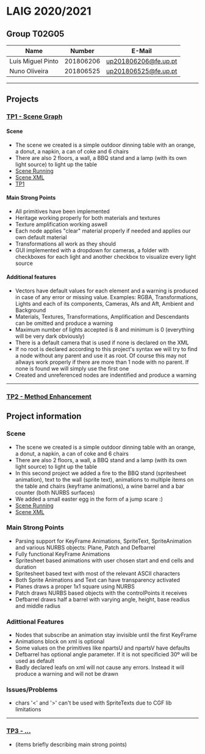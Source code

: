 # LAIG 2020/2021

## Group T02G05
| Name                      | Number    | E-Mail               |
| ------------------------- | --------- | ------------------   |
| Luís Miguel Pinto         | 201806206 | up201806206@fe.up.pt |
| Nuno Oliveira             | 201806525 | up201806525@fe.up.pt |

----

## Projects

### [TP1 - Scene Graph](TP1)

#### Scene
  - The scene we created is a simple outdoor dinning table with an orange, a donut, a napkin, a can of coke and 6 chairs
  - There are also 2 floors, a wall, a BBQ stand and a lamp (with its own light source) to light up the table
  - [Scene Running](https://web.fe.up.pt/~up201806206/laig/TP1/)
  - [Scene XML](./TP1/scenes/envio.xml)
  - [TP1](./TP1)

#### Main Strong Points
  - All primitives have been implemented
  - Heritage working properly for both materials and textures
  - Texture amplification working aswell
  - Each node applies "clear" material properly if needed and applies our own default material
  - Transformations all work as they should
  - GUI implemented with a dropdown for cameras, a folder with checkboxes for each light and another checkbox to visualize every light source

#### Additional features
  - Vectors have default values for each element and a warning is produced in case of any error or missing value. Examples: RGBA, Transformations, Lights and each of its components, Cameras, Afs and Aft, Ambient and Background
  - Materials, Textures, Transformations, Amplification and Descendants can be omitted and produce a warning
  - Maximum number of lights accepted is 8 and minimum is 0 (everything will be very dark obviously)
  - There is a default camera that is used if none is declared on the XML
  - If no root is declared according to this project's syntax we will try to find a node without any parent and use it as root. Of course this may not allways work properly if there are more than 1 node with no parent. If none is found we will simply use the first one
  - Created and unreferenced nodes are indentified and produce a warning

-----

### [TP2 - Method Enhancement](TP2)
## Project information

### Scene
  - The scene we created is a simple outdoor dinning table with an orange, a donut, a napkin, a can of coke and 6 chairs
  - There are also 2 floors, a wall, a BBQ stand and a lamp (with its own light source) to light up the table
  - In this second project we added a fire to the BBQ stand (spritesheet animation), text to the wall (sprite text), animations to multiple items on the table and chairs (keyframe animations), a wine barrel and a bar counter (both NURBS surfaces)
  - We added a small easter egg in the form of a jump scare :)
  - [Scene Running](https://web.fe.up.pt/~up201806206/laig/TP2/)
  - [Scene XML](./scenes/LAIG_TP2_T2_G05.xml)

### Main Strong Points
  - Parsing support for KeyFrame Animations, SpriteText, SpriteAnimation and various NURBS objects: Plane, Patch and Defbarrel
  - Fully functional KeyFrame Animations 
  - Spritesheet based animations with user chosen start and end cells and duration
  - Spritesheet based text with most of the relevant ASCII characters
  - Both Sprite Animations and Text can have transparency activated
  - Planes draws a proper 1x1 square using NURBS
  - Patch draws NURBS based objects with the controlPoints it receives
  - Defbarrel draws half a barrel with varying angle, height, base readius and middle radius

### Adittional Features
  - Nodes that subscribe an animation stay invisible until the first KeyFrame
  - Animations block on xml is optional
  - Some values on the primitives like npartsU and npartsV have defaults
  - Defbarrel has optional angle parameter. If it is not specificied 30º will be used as default
  - Badly declared leafs on xml will not cause any errors. Instead it will produce a warning and will not be drawn

### Issues/Problems
  - chars '<' and '>' can't be used with SpriteTexts due to CGF lib limitations


----

### [TP3 - ...](TP3)
- (items briefly describing main strong points)

